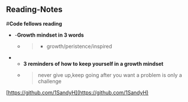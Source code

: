 ## Reading-Notes #

#**Code fellows reading**

+ -**Growth mindset in 3 words**
     - > - growth/peristence/inspired



+ * **3 reminders of how to keep yourself in a growth mindset** 
  + >never give up,keep going after you want  a problem is only a challenge

    

[https://github.com/1SandyH](https://github.com/1SandyH)
